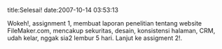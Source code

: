 title:Selesai!
date:2007-10-14 03:53:13

Wokeh!, assignment 1, membuat laporan penelitian tentang website FileMaker.com, mencakup sekuritas, desain, konsistensi halaman, CRM, udah kelar, nggak sia2 lembur 5 hari. Lanjut ke assigment 2!.
